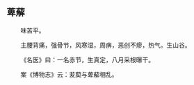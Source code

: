 ## 萆薢
<p>&emsp;&emsp;
味苦平。
</p>
<p>&emsp;&emsp;
主腰背痛，强骨节，风寒湿，周痹，恶创不瘳，热气。生山谷。
</p>
<p>&emsp;&emsp;
《名医》曰：一名赤节，生真定，八月采根曝干。
</p>
<p>&emsp;&emsp;
案《博物志》云：苃葜与萆薢相乱。
</p>